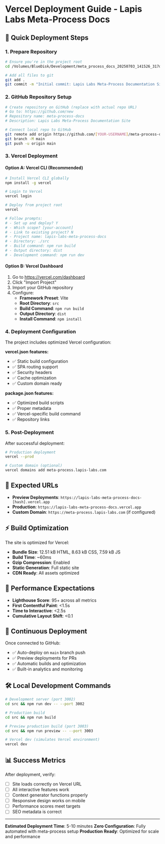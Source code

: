 # Vercel Deployment Guide - Lapis Labs Meta-Process Docs

## 🚀 Quick Deployment Steps

### 1. **Prepare Repository**
```bash
# Ensure you're in the project root
cd /Volumes/BlueDisk/Development/meta_process_docs_20250703_141526_317da012

# Add all files to git
git add .
git commit -m "Initial commit: Lapis Labs Meta-Process Documentation Site"
```

### 2. **GitHub Repository Setup**
```bash
# Create repository on GitHub (replace with actual repo URL)
# Go to: https://github.com/new
# Repository name: meta-process-docs
# Description: Lapis Labs Meta-Process Documentation Site

# Connect local repo to GitHub
git remote add origin https://github.com/[YOUR-USERNAME]/meta-process-docs.git
git branch -M main
git push -u origin main
```

### 3. **Vercel Deployment**

#### Option A: Vercel CLI (Recommended)
```bash
# Install Vercel CLI globally
npm install -g vercel

# Login to Vercel
vercel login

# Deploy from project root
vercel

# Follow prompts:
# - Set up and deploy? Y
# - Which scope? [your-account]
# - Link to existing project? N  
# - Project name: lapis-labs-meta-process-docs
# - Directory: ./src
# - Build command: npm run build
# - Output directory: dist
# - Development command: npm run dev
```

#### Option B: Vercel Dashboard
1. Go to https://vercel.com/dashboard
2. Click "Import Project"
3. Import your GitHub repository
4. Configure:
   - **Framework Preset**: Vite
   - **Root Directory**: `src`
   - **Build Command**: `npm run build`
   - **Output Directory**: `dist`
   - **Install Command**: `npm install`

### 4. **Deployment Configuration**

The project includes optimized Vercel configuration:

**vercel.json features:**
- ✅ Static build configuration
- ✅ SPA routing support
- ✅ Security headers
- ✅ Cache optimization
- ✅ Custom domain ready

**package.json features:**
- ✅ Optimized build scripts
- ✅ Proper metadata
- ✅ Vercel-specific build command
- ✅ Repository links

### 5. **Post-Deployment**

After successful deployment:

```bash
# Production deployment
vercel --prod

# Custom domain (optional)
vercel domains add meta-process.lapis-labs.com
```

## 🔗 Expected URLs

- **Preview Deployments**: `https://lapis-labs-meta-process-docs-[hash].vercel.app`
- **Production**: `https://lapis-labs-meta-process-docs.vercel.app`
- **Custom Domain**: `https://meta-process.lapis-labs.com` (if configured)

## ⚡ Build Optimization

The site is optimized for Vercel:
- **Bundle Size**: 12.51 kB HTML, 8.63 kB CSS, 7.59 kB JS
- **Build Time**: ~60ms
- **Gzip Compression**: Enabled
- **Static Generation**: Full static site
- **CDN Ready**: All assets optimized

## 🎯 Performance Expectations

- **Lighthouse Score**: 95+ across all metrics
- **First Contentful Paint**: <1.5s
- **Time to Interactive**: <2.5s
- **Cumulative Layout Shift**: <0.1

## 🔄 Continuous Deployment

Once connected to GitHub:
- ✅ Auto-deploy on `main` branch push
- ✅ Preview deployments for PRs
- ✅ Automatic builds and optimization
- ✅ Built-in analytics and monitoring

## 🛠️ Local Development Commands

```bash
# Development server (port 3002)
cd src && npm run dev -- --port 3002

# Production build
cd src && npm run build

# Preview production build (port 3003)  
cd src && npm run preview -- --port 3003

# Vercel dev (simulates Vercel environment)
vercel dev
```

## 📊 Success Metrics

After deployment, verify:
- [ ] Site loads correctly on Vercel URL
- [ ] All interactive features work
- [ ] Context generator functions properly
- [ ] Responsive design works on mobile
- [ ] Performance scores meet targets
- [ ] SEO metadata is correct

---

**Estimated Deployment Time**: 5-10 minutes
**Zero Configuration**: Fully automated with meta-process setup
**Production Ready**: Optimized for scale and performance

